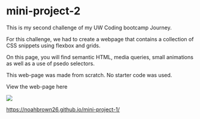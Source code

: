 # mini-project-2

This is my second challenge of my UW Coding bootcamp Journey.

For this challenge, we had to create a webpage that contains a collection of CSS snippets using flexbox and grids.

On this page, you will find semantic HTML, media queries, small animations as well as a use of psedo selectors.

This web-page was made from scratch. No starter code was used.


View the web-page here 

![](assets/website.PNG)

https://noahbrown26.github.io/mini-project-1/